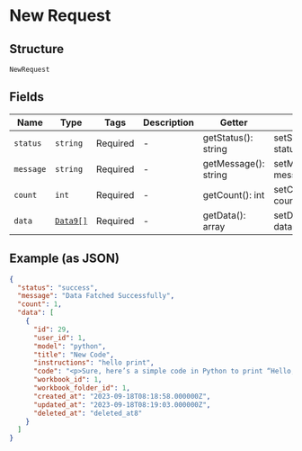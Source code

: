 
# New Request

## Structure

`NewRequest`

## Fields

| Name | Type | Tags | Description | Getter | Setter |
|  --- | --- | --- | --- | --- | --- |
| `status` | `string` | Required | - | getStatus(): string | setStatus(string status): void |
| `message` | `string` | Required | - | getMessage(): string | setMessage(string message): void |
| `count` | `int` | Required | - | getCount(): int | setCount(int count): void |
| `data` | [`Data9[]`](../../doc/models/data-9.md) | Required | - | getData(): array | setData(array data): void |

## Example (as JSON)

```json
{
  "status": "success",
  "message": "Data Fatched Successfully",
  "count": 1,
  "data": [
    {
      "id": 29,
      "user_id": 1,
      "model": "python",
      "title": "New Code",
      "instructions": "hello print",
      "code": "<p>Sure, here’s a simple code in Python to print “Hello, World!”</p>\n<pre class=\"hljs\"><code><a class=\"copy-code\" onclick=\"copyCode(this)\" href=\"#\">Copy</a><span class=\"hljs-built_in\">print</span>(<span class=\"hljs-string\">\"Hello, World!\"</span>)\n</code></pre>",
      "workbook_id": 1,
      "workbook_folder_id": 1,
      "created_at": "2023-09-18T08:18:58.000000Z",
      "updated_at": "2023-09-18T08:19:03.000000Z",
      "deleted_at": "deleted_at8"
    }
  ]
}
```


